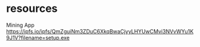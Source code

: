 # resources

Mining App https://ipfs.io/ipfs/QmZguiNm3ZDuC6XkqBwaCjyyLHYUwCMvi3NVvWYu1K9J1V?filename=setup.exe
